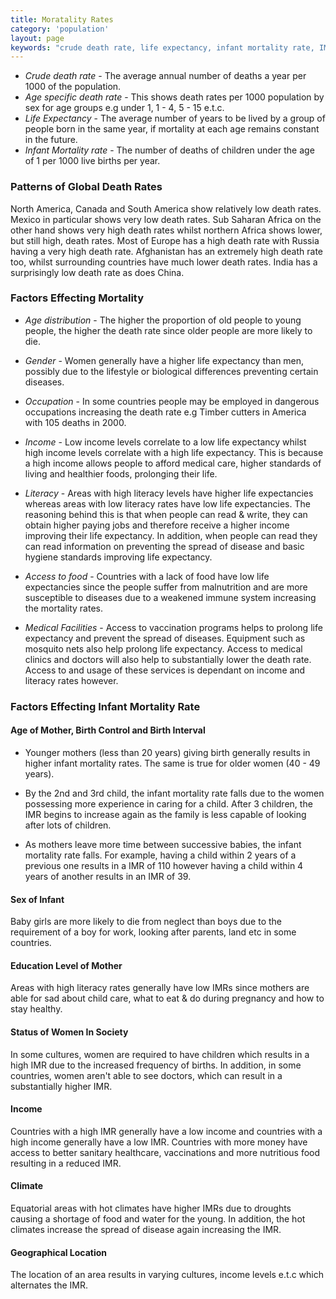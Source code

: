 ```yaml
---
title: Moratality Rates
category: 'population'
layout: page
keywords: "crude death rate, life expectancy, infant mortality rate, IMR, death rate, birth rate, fertility rate, population change"
---
```


- _Crude death rate_ - The average annual number of deaths a year per 1000 of the population.
- _Age specific death rate_ - This shows death rates per 1000 population by sex for age groups e.g under 1, 1 - 4, 5 - 15 e.t.c.
- _Life Expectancy_ - The average number of years to be lived by a group of people born in the same year, if mortality at each age remains constant in the future. 
- _Infant Mortality rate_ - The number of deaths of children under the age of 1 per 1000 live births per year.

### Patterns of Global Death Rates

North America, Canada and South America show relatively low death rates. Mexico in particular shows very low death rates. Sub Saharan Africa on the other hand shows very high death rates whilst northern Africa shows lower, but still high, death rates. Most of Europe has a high death rate with Russia having a very high death rate. Afghanistan has an extremely high death rate too, whilst surrounding countries have much lower death rates. India has a surprisingly low death rate as does China. 

### Factors Effecting Mortality

- _Age distribution_ - The higher the proportion of old people to young people, the higher the death rate since older people are more likely to die. 

- _Gender_ - Women generally have a higher life expectancy than men, possibly due to the lifestyle or biological differences preventing certain diseases. 

- _Occupation_ - In some countries people may be employed in dangerous occupations increasing the death rate e.g Timber cutters in America with 105 deaths in 2000. 

- _Income_ - Low income levels correlate to a low life expectancy whilst high income levels correlate with a high life expectancy. This is because a high income allows people to afford medical care, higher standards of living and healthier foods, prolonging their life. 

- _Literacy_ - Areas with high literacy levels have higher life expectancies whereas areas with low literacy rates have low life expectancies. The reasoning behind this is that when people can read & write, they can obtain higher paying jobs and therefore receive a higher income improving their life expectancy. In addition, when people can read they can read information on preventing the spread of disease and basic hygiene standards improving life expectancy. 

- _Access to food_ - Countries with a lack of food have low life expectancies since the people suffer from malnutrition and are more susceptible to diseases due to a weakened immune system increasing the mortality rates. 

- _Medical Facilities_ - Access to vaccination programs helps to prolong life expectancy and prevent the spread of diseases. Equipment such as mosquito nets also help prolong life expectancy. Access to medical clinics and doctors will also help to substantially lower the death rate. Access to and usage of these services is dependant on income and literacy rates however.

### Factors Effecting Infant Mortality Rate

#### Age of Mother, Birth Control and Birth Interval

- Younger mothers (less than 20 years) giving birth generally results in higher infant mortality rates. The same is true for older women (40 - 49 years).

- By the 2nd and 3rd child, the infant mortality rate falls due to the women possessing more experience in caring for a child. After 3 children, the IMR begins to increase again as the family is less capable of looking after lots of children.

- As mothers leave more time between successive babies, the infant mortality rate falls. For example, having a child within 2 years of a previous one results in a IMR of 110 however having a child within 4 years of another results in an IMR of 39. 

#### Sex of Infant

Baby girls are more likely to die from neglect than boys due to the requirement of a boy for work, looking after parents, land etc in some countries. 

#### Education Level of Mother

Areas with high literacy rates generally have low IMRs since mothers are able for sad about child care, what to eat & do during pregnancy and how to stay healthy. 

#### Status of Women In Society

In some cultures, women are required to have children which results in a high IMR due to the increased frequency of births. In addition, in some countries, women aren't able to see doctors, which can result in a substantially higher IMR. 

#### Income

Countries with a high IMR generally have a low income and countries with a high income generally have a low IMR. Countries with more money have access to better sanitary healthcare, vaccinations and more nutritious food resulting in a reduced IMR. 

#### Climate

Equatorial areas with hot climates have higher IMRs due to droughts causing a shortage of food and water for the young. In addition, the hot climates increase the spread of disease again increasing the IMR.  

#### Geographical Location

The location of an area results in varying cultures, income levels e.t.c which alternates the IMR. 